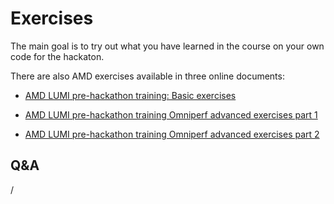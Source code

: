 # Exercises

The main goal is to try out what you have learned in the course on your own code for the hackaton.

There are also AMD exercises available in three online documents:

-   [AMD LUMI pre-hackathon training: Basic exercises](https://hackmd.io/@sfantao/lumi-prehack-oct-2024) 

-   [AMD LUMI pre-hackathon training Omniperf advanced exercises part 1](https://hackmd.io/@sfantao/lumi-prehack-oct-2024-omniperf1) 

-   [AMD LUMI pre-hackathon training Omniperf advanced exercises part 2](https://hackmd.io/@sfantao/lumi-prehack-oct-2024-omniperf2) 

<!--
Alternatively, AMD exercises are available as an [online text](https://hackmd.io/@sfantao/lumi-hackathon-krakow-nov2023)
(or [version saved as Chrome .mht file](https://462000265.lumidata.eu/profiling-20241009/files/03_AMD_Excercise_notes.mht),
may not open directly in your browser, also
`/appl/local/training/profiling-20241009/files/03_AMD_Excercise_notes.mht`)
-->

<!--
-   Downloadable AMD exercise files: as 
    [tar file (5.1M)](https://462000265.lumidata.eu/profiling-20241009/files/03_Exercises_AMD.tar) or
    [gzip-compressed tar file (3.6M)](https://462000265.lumidata.eu/profiling-20241009/files/03_Exercises_AMD.tar.gz).

    These files are also available on LUMI in
    `/appl/local/training/profiling-20241009/files`.
-->

## Q&A

/
